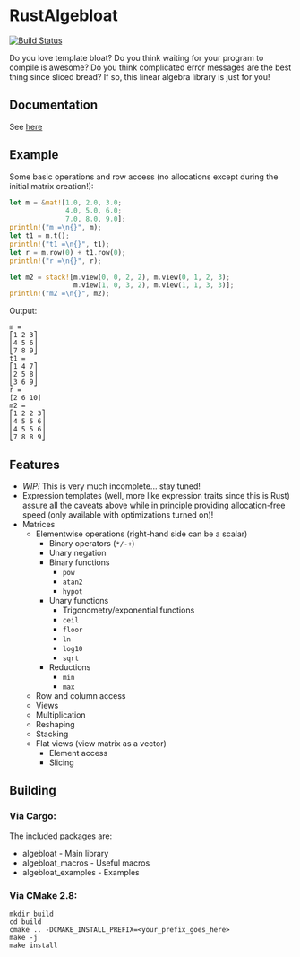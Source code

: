 # RustAlgebloat

[![Build Status](https://travis-ci.org/SiegeLord/RustAlgebloat.png)](https://travis-ci.org/SiegeLord/RustAlgebloat)

Do you love template bloat? Do you think waiting for your program to compile is 
awesome? Do you think complicated error messages are the best thing since 
sliced bread? If so, this linear algebra library is just for you!

## Documentation

See [here](http://siegelord.github.io/RustAlgebloat/doc/algebloat/index.html)

## Example

Some basic operations and row access (no allocations except during the initial
matrix creation!):

~~~rust
let m = &mat![1.0, 2.0, 3.0;
              4.0, 5.0, 6.0;
              7.0, 8.0, 9.0];
println!("m =\n{}", m);
let t1 = m.t();
println!("t1 =\n{}", t1);
let r = m.row(0) + t1.row(0);
println!("r =\n{}", r);

let m2 = stack![m.view(0, 0, 2, 2), m.view(0, 1, 2, 3);
				m.view(1, 0, 3, 2), m.view(1, 1, 3, 3)];
println!("m2 =\n{}", m2);
~~~

Output:

~~~
m =
⎡1 2 3⎤
⎢4 5 6⎥
⎣7 8 9⎦
t1 =
⎡1 4 7⎤
⎢2 5 8⎥
⎣3 6 9⎦
r =
[2 6 10]
m2 =
⎡1 2 2 3⎤
⎢4 5 5 6⎥
⎢4 5 5 6⎥
⎣7 8 8 9⎦
~~~

## Features

* *WIP!* This is very much incomplete... stay tuned!
* Expression templates (well, more like expression traits since this is Rust) 
assure all the caveats above while in principle providing allocation-free speed 
(only available with optimizations turned on)!
* Matrices
	* Elementwise operations (right-hand side can be a scalar)
		* Binary operators (`*/-+`)
		* Unary negation
		* Binary functions
			* `pow`
			* `atan2`
			* `hypot`
		* Unary functions
			* Trigonometry/exponential functions
			* `ceil`
			* `floor`
			* `ln`
			* `log10`
			* `sqrt`
		* Reductions
			* `min`
			* `max`
	* Row and column access
	* Views
	* Multiplication
	* Reshaping
	* Stacking
	* Flat views (view matrix as a vector)
		* Element access
		* Slicing

## Building

### Via Cargo:

The included packages are:

* algebloat - Main library
* algebloat_macros - Useful macros
* algebloat_examples - Examples

### Via CMake 2.8:

~~~
mkdir build
cd build
cmake .. -DCMAKE_INSTALL_PREFIX=<your_prefix_goes_here>
make -j
make install
~~~
